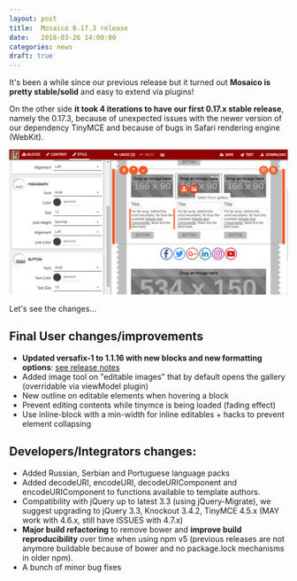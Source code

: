 ```yaml
---
layout: post
title:  Mosaico 0.17.3 release
date:   2018-03-26 14:00:00
categories: news
draft: true
---
```


It's been a while since our previous release but it turned out **Mosaico is pretty stable/solid** and easy to extend via plugins!

On the other side **it took 4 iterations to have our first 0.17.x stable release**, namely the 0.17.3, because of unexpected issues with the newer version of our dependency TinyMCE and because of bugs in Safari rendering engine (WebKit).

![Mosaico 0.17](/assets/images/mosaico-0.17.png)

Let's see the changes...
<!--break-->

## Final User changes/improvements

- **Updated versafix-1 to 1.1.16 with new blocks and new formatting options**: [see release notes](/news/update-to-our-versafix-master-template-for-emails/)
- Added image tool on "editable images" that by default opens the gallery (overridable via viewModel plugin)
- New outline on editable elements when hovering a block
- Prevent editing contents while tinymce is being loaded (fading effect)
- Use inline-block with a min-width for inline editables + hacks to prevent element collapsing

## Developers/Integrators changes:

- Added Russian, Serbian and Portuguese language packs
- Added decodeURI, encodeURI, decodeURIComponent and encodeURIComponent to functions available to template authors.
- Compatibility with jQuery up to latest 3.3 (using jQuery-Migrate), we suggest upgrading to jQuery 3.3, Knockout 3.4.2, TinyMCE 4.5.x (MAY work with 4.6.x, still have ISSUES with 4.7.x)
- **Major build refactoring** to remove bower and **improve build reproducibility** over time when using npm v5 (previous releases are not anymore buildable because of bower and no package.lock mechanisms in older npm).
- A bunch of minor bug fixes
